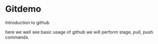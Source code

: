 # Gitdemo
Introduction to github

here we well see basic usage of github
we will perform stage, pull, push commands.
